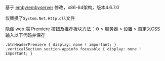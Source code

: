 基于 [emby/embyserver](https://hub.docker.com/r/emby/embyserver) 修改，x86-64架构，版本4.6.7.0

仅替换了`System.Net.Http.dll`文件

隐藏 web 端 Premiere 按钮及推荐板块方法：⚙ > 服务器 > 设置 > 自定义CSS 输入以下代码并保存
```
.btnHeaderPremiere { display: none ! important; }
.verticalSection section-appinfo focusable { display: none ! important; }
```
